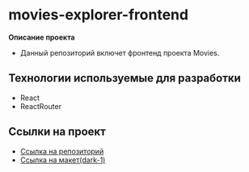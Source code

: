 # movies-explorer-frontend

**Описание проекта**

- Данный репозиторий включет фронтенд проекта Movies.

## Технологии используемые для разработки

- React
- ReactRouter

## Ссылки на проект

- [Ссылка на репозиторий](https://github.com/defimov9/movies-explorer-api)
- [Ссылка на макет(dark-1)](https://www.figma.com/file/6FMWkB94wE7KTkcCgUXtnC/light-1?node-id=1%3A6015&mode=dev)
